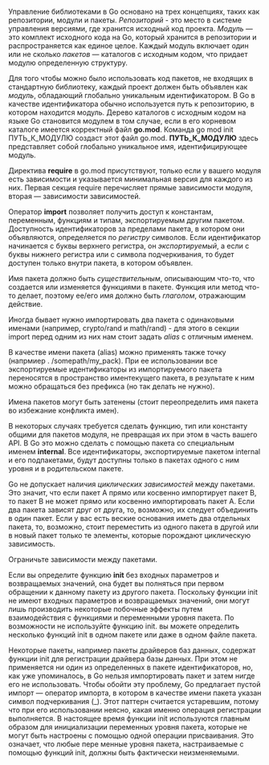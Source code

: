 Управление библиотеками в Go основано на трех концепциях, таких как репо­зитории, модули и пакеты. *Репозиторий* - это место в системе управления версиями, где хранится исходный код проекта.
*Модуль* — это комплект исходного кода на Go, который хранится в репозитории и распространяется как единое целое. Каждый модуль включает один или не­ сколько *пакетов* — каталогов с исходным кодом, что придает модулю опреде­ленную структуру.

Для того чтобы можно было использовать код пакетов, не входящих в стандарт­ную библиотеку, каждый проект должен быть объявлен как *модуль*, обладающий глобально уникальным идентификатором. В Go в качестве идентификатора обычно используется путь к репозиторию, в котором находится модуль. Дерево каталогов с исходным кодом на языке Go становится модулем в том случае, если в его корневом каталоге имеется корректный файл **go.mod**.  Команда go mod init ПУТЬ_К_МОДУЛЮ создаст этот файл go.mod. **ПУТЬ_К_МОДУЛЮ** здесь представляет собой глобально уникальное имя, идентифицирующее модуль.

Директива **require** в go.mod присутствуют, только если у вашего модуля есть зависимости и указывается минимальная версия для каждого из них. Первая секция require перечисляет прямые зависимости модуля, вторая — за­висимости зависимостей. 

Оператор **import** позволяет получить доступ к константам, переменным, функциям и типам, экс­портируемым другим пакетом. Доступность идентификаторов за пре­делами пакета, в котором они объявляются, определяется по *регистру* символов. Если идентификатор начинается с буквы верхнего регистра, он *экспортируемый*, а если с буквы нижнего регистра или с символа подчеркивания, то будет доступен только внутри пакета, в котором объявлен.

Имя пакета должно быть *существительным*, описывающим что-то, что создается или изменяется функциями в пакете. Функция или метод что-то делает, поэтому ее/его имя должно быть *глаголом*, отражающим действие.

Иногда бывает нужно импортировать два пакета с одинаковыми именами (например, crypto/rand и math/rand) - для этого в секции import перед одним из них нам стоит задать *alias* с отличным именем.


В качестве имени пакета (alias) можно применять также точку (напрмиер . /somepath/my_pack). При ее использовании все экспортируемые иден­тификаторы из импортируемого пакета переносятся в пространство иментекущего пакета, в результате к ним можно обращаться без префикса (но так делать не нужно).

Имена пакетов могут быть затенены (стоит переопределить имя пакета во избежание конфликта имен). 

В некоторых случаях требуется сделать функ­цию, тип или константу общими для пакетов мо­дуля, не превращая их при этом в часть вашего API. В Go это можно сделать с помощью пакета со специальным именем **internal**. Все идентификаторы, экспортируемые пакетом
internal и его подпакетами, будут доступны только в пакетах одного с ним уровня и в ро­дительском пакете.

Go не допускает наличия *циклических зависимостей* между пакетами. Это значит, что если пакет A прямо или косвенно импортирует пакет B, то пакет B не может прямо или косвенно импортировать пакет A. Если два пакета за­висят друг от друга, то, возможно, их следует объединить в один пакет. Если у вас есть веские основания иметь два отдельных пакета, то, возможно, стоит переместить из одного пакета в другой или в новый пакет только те элементы, которые порождают циклическую зависимость.

Ограничьте зависимости между пакетами.

Если вы определите функцию **init** без входных параметров и возвращаемых значений, она будет вы­ полняться при первом обращении к данному пакету из другого пакета. Поскольку функции init не имеют входных параметров и возвращаемых значений, они
могут лишь производить некоторые побочные эффекты путем взаимодействия с функциями и переменными уровня пакета. По возможности не используйте функцию init.  вы можете определить несколько функций init в одном пакете или даже в одном файле пакета. 

Некоторые пакеты, например пакеты драйверов баз данных, содержат функции init для регистрации драйвера базы данных. При этом не применяется ни один из определенных в пакете идентификаторов, но, как уже упоминалось, в Go нельзя импортировать пакет и затем нигде его не использовать. Чтобы обойти эту проблему, Go предлагает пустой импорт — оператор импорта, в котором в качестве имени пакета указан символ подчеркивания (_). Этот паттерн считается устаревшим, потому что при его использовании неясно,
какая именно операция регистрации выполняется. В настоящее время функции init используются главным образом для инициа­лизации переменных уровня пакета, которые не могут быть настроены с помо­щью одной операции присваивания. Это означает, что любые пере­
менные уровня пакета, настраиваемые с помощью функций init, должны быть фактически неизменяемыми. 
